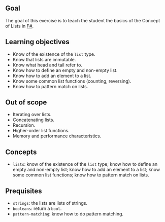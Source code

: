 ## Goal

The goal of this exercise is to teach the student the basics of the Concept of Lists in [F#][lists].

## Learning objectives

- Know of the existence of the `list` type.
- Know that lists are immutable.
- Know what head and tail refer to.
- Know how to define an empty and non-empty list.
- Know how to add an element to a list.
- Know some common list functions (counting, reversing).
- Know how to pattern match on lists.

## Out of scope

- Iterating over lists.
- Concatenating lists.
- Recursion.
- Higher-order list functions.
- Memory and performance characteristics.

## Concepts

- `lists`: know of the existence of the `list` type; know how to define an empty and non-empty list; know how to add an element to a list; know some common list functions; know how to pattern match on lists.

## Prequisites

- `strings`: the lists are lists of strings.
- `booleans`: return a `bool`.
- `pattern-matching`: know how to do pattern matching.

[lists]: https://docs.microsoft.com/en-us/dotnet/fsharp/language-reference/lists
